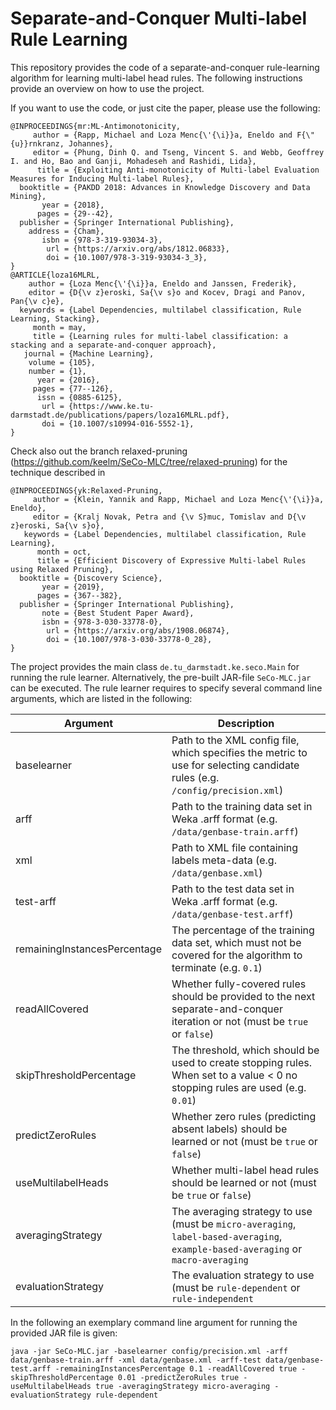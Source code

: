 # Separate-and-Conquer Multi-label Rule Learning

This repository provides the code of a separate-and-conquer rule-learning algorithm for learning multi-label head rules. The following instructions provide an overview on how to use the project.

If you want to use the code, or just cite the paper, please use the following:
```
@INPROCEEDINGS{mr:ML-Antimonotonicity,
     author = {Rapp, Michael and Loza Menc{\'{\i}}a, Eneldo and F{\"{u}}rnkranz, Johannes},
     editor = {Phung, Dinh Q. and Tseng, Vincent S. and Webb, Geoffrey I. and Ho, Bao and Ganji, Mohadeseh and Rashidi, Lida},
      title = {Exploiting Anti-monotonicity of Multi-label Evaluation Measures for Inducing Multi-label Rules},
  booktitle = {PAKDD 2018: Advances in Knowledge Discovery and Data Mining},
       year = {2018},
      pages = {29--42},
  publisher = {Springer International Publishing},
    address = {Cham},
       isbn = {978-3-319-93034-3},
        url = {https://arxiv.org/abs/1812.06833},
        doi = {10.1007/978-3-319-93034-3_3},
}
@ARTICLE{loza16MLRL,
    author = {Loza Menc{\'{\i}}a, Eneldo and Janssen, Frederik},
    editor = {D{\v z}eroski, Sa{\v s}o and Kocev, Dragi and Panov, Pan{\v c}e},
  keywords = {Label Dependencies, multilabel classification, Rule Learning, Stacking},
     month = may,
     title = {Learning rules for multi-label classification: a stacking and a separate-and-conquer approach},
   journal = {Machine Learning},
    volume = {105},
    number = {1},
      year = {2016},
     pages = {77--126},
      issn = {0885-6125},
       url = {https://www.ke.tu-darmstadt.de/publications/papers/loza16MLRL.pdf},
       doi = {10.1007/s10994-016-5552-1},
}
``` 

Check also out the branch relaxed-pruning (https://github.com/keelm/SeCo-MLC/tree/relaxed-pruning) for the technique described in
``` 
@INPROCEEDINGS{yk:Relaxed-Pruning,
     author = {Klein, Yannik and Rapp, Michael and Loza Menc{\'{\i}}a, Eneldo},
     editor = {Kralj Novak, Petra and {\v S}muc, Tomislav and D{\v z}eroski, Sa{\v s}o},
   keywords = {Label Dependencies, multilabel classification, Rule Learning},
      month = oct,
      title = {Efficient Discovery of Expressive Multi-label Rules using Relaxed Pruning},
  booktitle = {Discovery Science},
       year = {2019},
      pages = {367--382},
  publisher = {Springer International Publishing},
       note = {Best Student Paper Award},
       isbn = {978-3-030-33778-0},
        url = {https://arxiv.org/abs/1908.06874},
        doi = {10.1007/978-3-030-33778-0_28},
}
``` 


The project provides the main class `de.tu_darmstadt.ke.seco.Main` for running the rule learner. Alternatively, the pre-built JAR-file `SeCo-MLC.jar` can be executed. The rule learner requires to specify several command line arguments, which are listed in the following:

| Argument                     | Description                                                                                                                       |
|------------------------------|-----------------------------------------------------------------------------------------------------------------------------------|
| baselearner                  | Path to the XML config file, which specifies the metric to use for selecting candidate rules (e.g. `/config/precision.xml`)       |
| arff                         | Path to the training data set in Weka .arff format (e.g. `/data/genbase-train.arff`)                                              |
| xml                          | Path to XML file containing labels meta-data (e.g. `/data/genbase.xml`)                                                           |
| test-arff                    | Path to the test data set in Weka .arff format (e.g. `/data/genbase-test.arff`)                                                   |
| remainingInstancesPercentage | The percentage of the training data set, which must not be covered for the algorithm to terminate (e.g. `0.1`)                    |
| readAllCovered               | Whether fully-covered rules should be provided to the next separate-and-conquer iteration or not (must be `true` or `false`)      |
| skipThresholdPercentage      | The threshold, which should be used to create stopping rules. When set to a value < 0 no stopping rules are used (e.g. `0.01`)    |
| predictZeroRules             | Whether zero rules (predicting absent labels) should be learned or not (must be `true` or `false`)                                |
| useMultilabelHeads           | Whether multi-label head rules should be learned or not (must be `true` or `false`)                                               |
| averagingStrategy            | The averaging strategy to use (must be `micro-averaging`, `label-based-averaging`, `example-based-averaging` or `macro-averaging` |
| evaluationStrategy           | The evaluation strategy to use (must be `rule-dependent` or `rule-independent`                                                    |

In the following an exemplary command line argument for running the provided JAR file is given:

```
java -jar SeCo-MLC.jar -baselearner config/precision.xml -arff data/genbase-train.arff -xml data/genbase.xml -arff-test data/genbase-test.arff -remainingInstancesPercentage 0.1 -readAllCovered true -skipThresholdPercentage 0.01 -predictZeroRules true -useMultilabelHeads true -averagingStrategy micro-averaging -evaluationStrategy rule-dependent
```